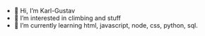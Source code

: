 - 👋 Hi, I’m Karl-Gustav
- 👀 I’m interested in climbing and stuff
- 🌱 I’m currently learning html, javascript, node, css, python, sql.


<!---
Gizyx/Gizyx is a ✨ special ✨ repository because its `README.md` (this file) appears on your GitHub profile.
You can click the Preview link to take a look at your changes.
--->
